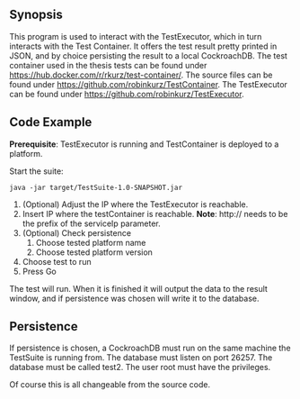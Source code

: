 ## Synopsis

This program is used to interact with the TestExecutor, which in turn interacts with the Test Container.
It offers the test result pretty printed in JSON, and by choice persisting the result to a local CockroachDB.
The test container used in the thesis tests can be found under https://hub.docker.com/r/rkurz/test-container/.
The source files can be found under https://github.com/robinkurz/TestContainer.
The TestExecutor can be found under https://github.com/robinkurz/TestExecutor.

## Code Example

**Prerequisite**: TestExecutor is running and TestContainer is deployed to a platform.

Start the suite:
```
java -jar target/TestSuite-1.0-SNAPSHOT.jar
```
1. (Optional) Adjust the IP where the TestExecutor is reachable.
2. Insert IP where the testContainer is reachable.
**Note**: http:// needs to be the prefix of the serviceIp parameter.
3. (Optional) Check persistence
	1. Choose tested platform name
	2. Choose tested platform version
4. Choose test to run
5. Press Go

The test will run.
When it is finished it will output the data to the result window, and if persistence was chosen will write it to the database.

## Persistence
If persistence is chosen, a CockroachDB must run on the same machine the TestSuite is running from.
The database must listen on port 26257.
The database must be called test2.
The user root must have the privileges.

Of course this is all changeable from the source code.
